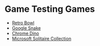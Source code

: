 # Game Testing Games
- [Retro Bowl](retro-bowl/index.html)
- [Google Snake](google-snake/index.html)
- [Chrome Dino](chrome-dino/index.html)
- [Microsoft Solitaire Collection](microsoft-solitatre-collection/index.html)